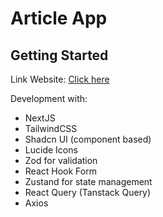 # Article App

## Getting Started

Link Website:
[Click here](https://next-article-app-delta.vercel.app)

Development with:
- NextJS
- TailwindCSS 
- Shadcn UI (component based)
- Lucide Icons
- Zod for validation
- React Hook Form
- Zustand for state management
- React Query (Tanstack Query)
- Axios

